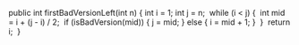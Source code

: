public int firstBadVersionLeft(int n) {
int i = 1;
int j = n;
​
while (i < j) {
​
int mid = i + (j - i) / 2;
​
if (isBadVersion(mid)) {
j = mid;
} else {
i = mid + 1;
}
​
}
​
return i;
​
}